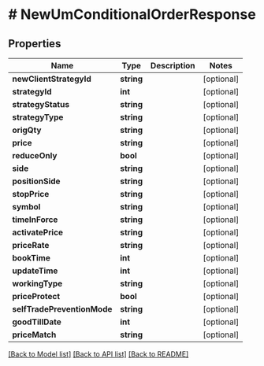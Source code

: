 # # NewUmConditionalOrderResponse

## Properties

Name | Type | Description | Notes
------------ | ------------- | ------------- | -------------
**newClientStrategyId** | **string** |  | [optional]
**strategyId** | **int** |  | [optional]
**strategyStatus** | **string** |  | [optional]
**strategyType** | **string** |  | [optional]
**origQty** | **string** |  | [optional]
**price** | **string** |  | [optional]
**reduceOnly** | **bool** |  | [optional]
**side** | **string** |  | [optional]
**positionSide** | **string** |  | [optional]
**stopPrice** | **string** |  | [optional]
**symbol** | **string** |  | [optional]
**timeInForce** | **string** |  | [optional]
**activatePrice** | **string** |  | [optional]
**priceRate** | **string** |  | [optional]
**bookTime** | **int** |  | [optional]
**updateTime** | **int** |  | [optional]
**workingType** | **string** |  | [optional]
**priceProtect** | **bool** |  | [optional]
**selfTradePreventionMode** | **string** |  | [optional]
**goodTillDate** | **int** |  | [optional]
**priceMatch** | **string** |  | [optional]

[[Back to Model list]](../../README.md#models) [[Back to API list]](../../README.md#endpoints) [[Back to README]](../../README.md)
